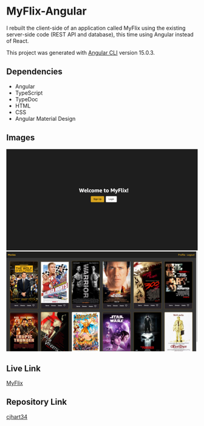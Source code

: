 # MyFlix-Angular

I rebuilt the client-side of an application called MyFlix using the existing server-side code (REST API and database), this time using Angular instead of React.

This project was generated with [Angular CLI](https://github.com/angular/angular-cli) version 15.0.3.

## Dependencies 

* Angular
* TypeScript
* TypeDoc
* HTML
* CSS
* Angular Material Design


## Images

<img src=./img/screenshot1.png>
<img src=./img/screenshot2.png>

## Live Link

[MyFlix](https://cjhart34.github.io/myFlix-Angular)

## Repository Link

[cjhart34](https://github.com/cjhart34/MyFlix-Angular)